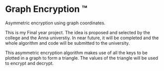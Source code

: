 # Graph Encryption ™
Asymmetric encryption using graph coordinates.

This is my Final year project. 
The idea is proposed and selected by the college and the Anna universtiy. 
In near future, it will be completed and the whole algorithm and code will be submitted to the university. 

This asymmetric encryption algorithm makes use of all the keys to be plotted in a graph to form a triangle.
The values of the triangle will be used to encrypt and decrypt. 
